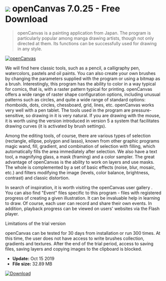 # ![](https://cdn.softexe.net/static/icon/win.gif) openCanvas 7.0.25 - Free Download

> openCanvas is a painting application from Japan. The program is particularly popular among manga drawing artists, though not only directed at them. Its functions can be successfully used for drawing in any style.

[![openCanvas](https://gallery.dpcdn.pl/imgc/Tools/2643/g_-_420x350_1.5_-_x20110415125953_00.png)](https://softexe.net/win/multimedia/graphics-editors/opencanvas:haeg.html)

We will find here classic tools, such as a pencil, a calligraphy pen, watercolors, pastels and oil paints. You can also create your own brushes by changing the parameters supplied with the program or using a bitmap as a brush. Interestingly, this program has the ability to color in a way typical for comics, that is, with a raster pattern typical for printing. openCanvas offers a wide range of raster shape configuration options, including unusual patterns such as circles, and quite a wide range of standard options: rhomboids, dots, circles, chessboard, grid, lines, etc. openCanvas works very well with a pen tablet. The tools used in the program are pressure-sensitive, so drawing in it is very natural. If you are drawing with the mouse, it is worth using the version introduced in version 5 a system that facilitates drawing curves (it is activated by brush settings). 
 
 Among the editing tools, of course, there are various types of selection (rectangle, ellipse, polygon and lasso), known from other graphic programs magic wand, fill, gradient, and combination of selection with filling, which automatically fills the area immediately after selection. We also have a text tool, a magnifying glass, a mask (framing) and a color sampler. The great advantage of openCanvas is the ability to work on layers and use masks. The whole is complemented by a set of basic effects (noise, blur, mosaic, etc.) and filters modifying the image (levels, color balance, brightness, contrast) and classic distortion.
 
 In search of inspiration, it is worth visiting the openCanvas user gallery . You can also find "Event" files specific to this program - files with registered progress of creating a given illustration. It can be invaluable help in learning to draw. Of course, each user can record and share their own events. In addition, playback progress can be viewed on users' websites via the Flash player. 
 
 
 Limitations of the trial version
 
 openCanvas can be tested for 30 days from installation or run 300 times. At this time, the user does not have access to write brushes collection, gradients and textures. After the end of the trial period, access to saving files, saving layers and copying images to the clipboard is blocked.


- **Update:** Oct 15 2019
- **File size:** 32.89 MB

[![Download](https://cdn.softexe.net/static/img/download.png)](https://softexe.net/win/multimedia/graphics-editors/opencanvas:haeg.html)

